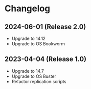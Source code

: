 # Changelog

## 2024-06-01 (Release 2.0)

- Upgrade to 14.12
- Upgrade to OS Bookworm

## 2023-04-04 (Release 1.0)

- Upgrade to 14.7
- Upgrade to OS Buster
- Refactor replication scripts
